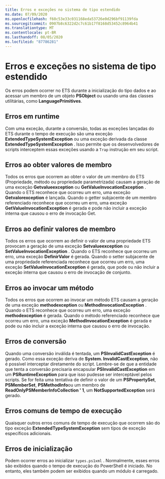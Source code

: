```yaml
---
title: Erros e exceções no sistema de tipo estendido
ms.date: 07/09/2020
ms.openlocfilehash: f60c53e33c031168eda53726e0d296bf91139fda
ms.sourcegitcommit: 0907b8c6322d2c7c61b17f8168d53452c8964b41
ms.translationtype: MT
ms.contentlocale: pt-BR
ms.lasthandoff: 08/05/2020
ms.locfileid: "87786281"
---
```

# <a name="errors-and-exceptions-in-the-extended-type-system"></a>Erros e exceções no sistema de tipo estendido

Os erros podem ocorrer no ETS durante a inicialização do tipo dados e ao acessar um membro de um objeto **PSObject** ou usando uma das classes utilitárias, como **LanguagePrimitives**.

## <a name="runtime-errors"></a>Erros em runtime

Com uma exceção, durante a conversão, todas as exceções lançadas do ETS durante o tempo de execução são uma exceção **ExtendedTypeSystemException** ou uma exceção derivada da classe **ExtendedTypeSystemException** . Isso permite que os desenvolvedores de scripts interceptem essas exceções usando a `Trap` instrução em seu script.

## <a name="errors-getting-member-values"></a>Erros ao obter valores de membro

Todos os erros que ocorrem ao obter o valor de um membro do ETS (Propriedade, método ou propriedade parametrizada) causam a geração de uma exceção **Getvalueexception** ou **GetValueInvocationException** .
Quando o ETS reconhece que ocorreu um erro, uma exceção **Getvalorexception** é lançada. Quando o getter subjacente de um membro referenciado reconhece que ocorreu um erro, uma exceção **GetValueInvocationException** é gerada e pode não incluir a exceção interna que causou o erro de invocação Get.

## <a name="errors-setting-member-values"></a>Erros ao definir valores de membro

Todos os erros que ocorrem ao definir o valor de uma propriedade ETS provocam a geração de uma exceção **Setvalueexception** ou **SetValueInvocationException** . Quando o ETS reconhece que ocorreu um erro, uma exceção **DefinirValor** é gerada. Quando o setter subjacente de uma propriedade referenciada reconhece que ocorreu um erro, uma exceção **SetValueInvocationException** é gerada, que pode ou não incluir a exceção interna que causou o erro de invocação de conjunto.

## <a name="errors-invoking-a-method"></a>Erros ao invocar um método

Todos os erros que ocorrem ao invocar um método ETS causam a geração de uma exceção **methodexception** ou **MethodInvocationException** . Quando o ETS reconhece que ocorreu um erro, uma exceção **methodexception** é gerada. Quando o método referenciado reconhece que ocorreu um erro, uma exceção **MethodInvocationException** é gerada e pode ou não incluir a exceção interna que causou o erro de invocação.

## <a name="casting-errors"></a>Erros de conversão

Quando uma conversão inválida é tentada, um **PSInvalidCastException** é gerado. Como essa exceção deriva de **System. InvalidCastException**, não é possível interceptar diretamente do script. Lembre-se de que a entidade que tenta a conversão precisaria encapsular **PSInvalidCastException** em um **PSRuntimeException** para que isso pudesse ser interceptável pelos scripts. Se for feita uma tentativa de definir o valor de um **PSPropertySet**, **PSMemberSet**, **PSMethodInfo**ou um membro de **ReadOnlyPSMemberInfoCollection ' 1**, um **NotSupportedException** será gerado.

## <a name="common-runtime-errors"></a>Erros comuns de tempo de execução

Quaisquer outros erros comuns de tempo de execução que ocorrem são do tipo exceção **ExtendedTypeSystemException** sem tipos de exceção específicos adicionais.

## <a name="initialization-errors"></a>Erros de inicialização

Podem ocorrer erros ao inicializar `types.ps1xml` . Normalmente, esses erros são exibidos quando o tempo de execução do PowerShell é iniciado. No entanto, eles também podem ser exibidos quando um módulo é carregado.
